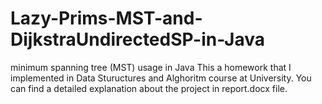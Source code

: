 # Lazy-Prims-MST-and-DijkstraUndirectedSP-in-Java
minimum spanning tree  (MST) usage in Java
This a homework that I implemented in Data Stuructures and Alghoritm course at University. 
You can find a detailed explanation about the project in report.docx file. 
